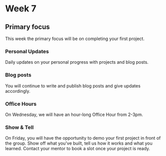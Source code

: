 # Week 7

## Primary focus

This week the primary focus will be on completing your first project.

### Personal Updates

Daily updates on your personal progress with projects and blog posts.

### Blog posts

You will continue to write and publish blog posts and give updates accordingly.

### Office Hours

On Wednesday, we will have an hour-long Office Hour from 2-3pm.

### Show & Tell

On Friday, you will have the opportunity to demo your first project in front of the group.
Show off what you've built, tell us how it works and what you learned. Contact your
mentor to book a slot once your project is ready.




